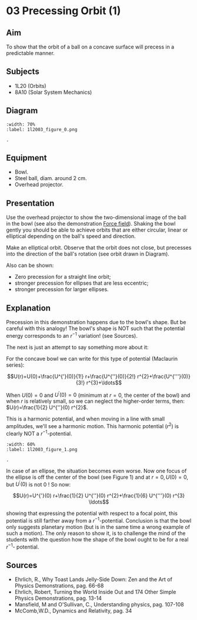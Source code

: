 # 03 Precessing Orbit (1) 
  
## Aim   
 To show that the orbit of a ball on a concave surface will precess in a predictable manner.   
  
## Subjects   
* 1L20 (Orbits) 
* 8A10 (Solar System Mechanics)   

## Diagram
   
```{figure} figures/figure_0.png
:width: 70%  
:label: 1l2003_figure_0.png  

. 
```
  
## Equipment   
 *  Bowl. 
 *  Steel ball, diam. around $2\mathrm{~cm}$. 
 *  Overhead projector.
    
## Presentation   
Use the overhead projector to show the two-dimensional image of the ball in the bowl (see also the demonstration [Force field](../../../1D%202D%20motion/1D50%20Central%20Forces/1D5004%20Force%20Field/1D5004.md)). Shaking the bowl gently you should be able to achieve orbits that are either circular, linear or elliptical depending on the ball's speed and direction.

Make an elliptical orbit. Observe that the orbit does not close, but precesses into the direction of the ball's rotation (see orbit drawn in Diagram).

Also can be shown:
- Zero precession for a straight line orbit;
- stronger precession for ellipses that are less eccentric;
- stronger precession for larger ellipses. 
  
## Explanation   
Precession in this demonstration happens due to the bowl's shape. But be careful with this analogy! The bowl's shape is NOT such that the potential energy corresponds to an $r^{-1}$ variation! (see Sources).

The next is just an attempt to say something more about it:

For the concave bowl we can write for this type of potential (Maclaurin series):

$$U(r)=U(0)+\frac{U^{'}(0)}{1!} r+\frac{U^{''}(0)}{2!} r^{2}+\frac{U^{'''}(0)}{3!} r^{3}+\ldots$$

When $U(0)=0$ and $U^{'}(0)=0$ (minimum at $r=0$, the center of the bowl) and when $r$ is relatively small, so we can neglect the higher-order terms, then: $U(r)=\frac{1}{2} U^{''}(0) r^{2}$.

This is a harmonic potential, and when moving in a line with small amplitudes, we'll see a harmonic motion. This harmonic potential $\left(r^{2}\right)$ is clearly NOT a $r^{-1}$-potential.

```{figure} figures/figure_1.png
:width: 60%  
:label: 1l2003_figure_1.png  

. 
```

In case of an ellipse, the situation becomes even worse. Now one focus of the ellipse is off the center of the bowl (see Figure 1) and at $r=0, U(0)=0$, but $U^{'}(0)$ is not 0 ! So now: 

$$U(r)=U^{'}(0) r+\frac{1}{2} U^{''}(0) r^{2}+\frac{1}{6} U^{'''}(0) r^{3} \ldots$$

showing that expressing the potential with respect to a focal point, this potential is still farther away from a $r^{-1}$-potential. Conclusion is that the bowl only suggests planetary motion (but is in the same time a wrong example of such a motion). The only reason to show it, is to challenge the mind of the students with the question how the shape of the bowl ought to be for a real $r^{-1}$- potential.  
  
## Sources
 *  Ehrlich, R., Why Toast Lands Jelly-Side Down: Zen and the Art of Physics Demonstrations, pag. 66-68 
 *  Ehrlich, Robert, Turning the World Inside Out and 174 Other Simple Physics Demonstrations, pag. 13-14 
 *  Mansfield, M and O'Sullivan, C., Understanding physics, pag. 107-108 
 *  McComb,W.D., Dynamics and Relativity, pag. 34
  